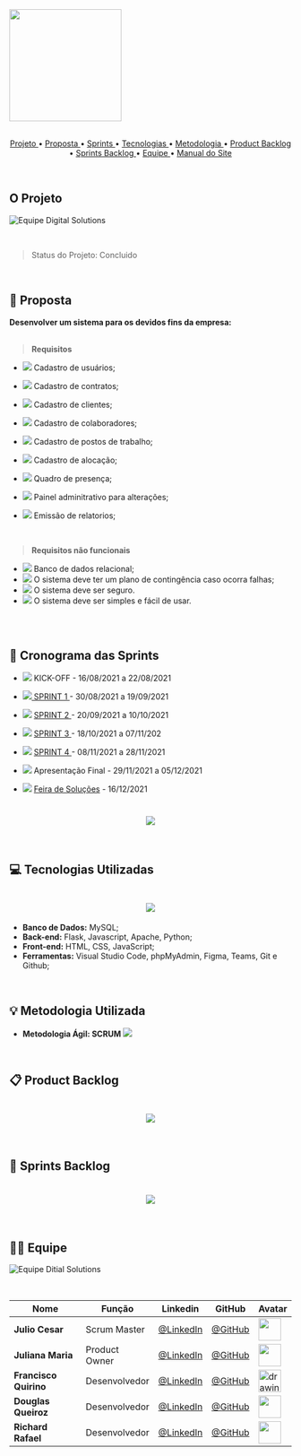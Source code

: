 <img src = "./readme/Logo.png"  width="200"/>

<br>
<br>
<p align="center">
  <a href ="#o-projeto"> Projeto </a>  • 
  <a href ="#dart-proposta"> Proposta </a>  • 
  <a href ="#calendar-cronograma-das-sprints"> Sprints </a>  • 
  <a href ="#computer-tecnologias-utilizadas"> Tecnologias </a>  • 
  <a href ="#bulb-metodologia-utilizada"> Metodologia </a>  • 
  <a href ="#product-backlog">Product Backlog </a>  •
    <a href ="#sprints-backlog">Sprints Backlog </a>  •
  <a href ="#equipe"> Equipe </a> •
  <a href="https://github.com/Grupo1API/JetSoft/tree/main/readme/sprint-4/Manual.pdf">Manual do Site </a>
</p>

<br>

## O Projeto

![Equipe Digital Solutions](./readme/objetivo.png "Objetivo Equipe Digital Solutions")

<br>

> Status do Projeto: Concluido

<br>

## :dart: Proposta

**Desenvolver um sistema para os devidos fins da empresa:**<br><br>

> **Requisitos**

- <img src = "./readme/feito.jpeg" /> Cadastro de usuários;
- <img src = "./readme/feito.jpeg" /> Cadastro de contratos;
- <img src = "./readme/feito.jpeg" /> Cadastro de clientes;
- <img src = "./readme/feito.jpeg" /> Cadastro de colaboradores;
- <img src = "./readme/feito.jpeg" /> Cadastro de postos de trabalho;
- <img src = "./readme/feito.jpeg" /> Cadastro de alocação;
- <img src = "./readme/feito.jpeg" /> Quadro de presença;
- <img src = "./readme/feito.jpeg" /> Painel adminitrativo para alterações;
- <img src = "./readme/feito.jpeg" /> Emissão de relatorios;

  <br>

> **Requisitos não funcionais**

- <img src = "./readme/feito.jpeg" /> Banco de dados relacional;
- <img src = "./readme/feito.jpeg" /> O sistema deve ter um plano de contingência caso ocorra falhas;
- <img src = "./readme/feito.jpeg" /> O sistema deve ser seguro.
- <img src = "./readme/feito.jpeg" /> O sistema deve ser simples e fácil de usar.

<br><br>

## :calendar: Cronograma das Sprints

- <img src = "./readme/feito.jpeg" /> KICK-OFF - 16/08/2021 a 22/08/2021

- <img src = "./readme/feito.jpeg" />[ SPRINT 1 ](https://github.com/Grupo1API/JetSoft/tree/main/readme/sprint-1) - 30/08/2021 a 19/09/2021

- <img src = "./readme/feito.jpeg" /> [ SPRINT 2 ](https://github.com/Grupo1API/JetSoft/tree/main/readme/sprint-2) - 20/09/2021 a 10/10/2021

- <img src = "./readme/feito.jpeg" /> [ SPRINT 3 ](https://github.com/Grupo1API/JetSoft/tree/main/readme/sprint-3) - 18/10/2021 a 07/11/202

- <img src = "./readme/feito.jpeg" /> [ SPRINT 4 ](https://github.com/Grupo1API/JetSoft/tree/main/readme/sprint-4) - 08/11/2021 a 28/11/2021

- <img src = "./readme/feito.jpeg" /> Apresentação Final - 29/11/2021 a 05/12/2021

- <img src = "./readme/feito.jpeg" /> [Feira de Soluções](https://youtu.be/xGE51h8fBuY) - 16/12/2021

<h1 align="center"> <img src = "./readme/cronograma-atualizado.png"/></h1>

<br>

## :computer: Tecnologias Utilizadas

<h1 align="center"> <img src = "./readme/tecnologias.png"/></h1>

- **Banco de Dados:** MySQL;
- **Back-end:** Flask, Javascript, Apache, Python;
- **Front-end:** HTML, CSS, JavaScript;
- **Ferramentas:** Visual Studio Code, phpMyAdmin, Figma, Teams, Git e Github;

<br>

## :bulb: Metodologia Utilizada

- **Metodologia Ágil: SCRUM**
  <img src = "./readme/metodologia.png" /></h1>

<br>

## 📋 Product Backlog

<h1 align="center"> <img src = "./readme/Backlog-atualizado.png" /></h1>

<br>

## 📝 Sprints Backlog

<h1 align="center"> <img src = "./readme/sprint-1/sprint_backlog.png" /></h1>

<br>

## 👨‍💻 Equipe

![Equipe Ditial Solutions](/readme/time.gif "Apresentação Equipe Digital Solutions")

<br>

| Nome                  | Função        | Linkedin                                                                 | GitHub                                         | Avatar                                                          |
| --------------------- | ------------- | ------------------------------------------------------------------------ | ---------------------------------------------- | --------------------------------------------------------------- |
| **Julio Cesar**       | Scrum Master  | [@LinkedIn](https://www.linkedin.com/in/juliocesar2811/)                 | [@GitHub](https://github.com/juliocesar1316)   | <img src = "./readme/julio.jpeg" width="40" >                   |
| **Juliana Maria**     | Product Owner | [@LinkedIn](https://www.linkedin.com/in/juliana-maria-a0b0a0124)         | [@GitHub](https://github.com/JulianaMaria-Lab) | <img src = "./readme/juliana maria.jpeg" width="40">            |
| **Francisco Quirino** | Desenvolvedor | [@LinkedIn](https://www.linkedin.com/in/francisco-quirino-4087281b1)     | [@GitHub](https://github.com/ciscoquirino)     | <img src = "./readme/francisco.jpeg" alt="drawing" width="40" > |
| **Douglas Queiroz**   | Desenvolvedor | [@LinkedIn](https://www.linkedin.com/in/douglas-queiroz-3b9a72212/)      | [@GitHub](https://github.com/douglaswe)        | <img src = "./readme/douglas.jpeg" width="40">                  |
| **Richard Rafael**    | Desenvolvedor | [@LinkedIn](https://www.linkedin.com/mwlite/in/richard-soares-002195221) | [@GitHub](https://github.com/Richardrafael)    | <img src = "./readme/richard.jpeg" width="40">                  |

<br>
